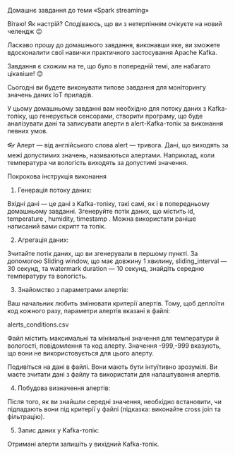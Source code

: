 Домашнє завдання до теми «Spark streaming»



Вітаю! Як настрiй? Сподiваюсь, що ви з нетерпiнням очікуєте на новий челендж 😉



Ласкаво прошу до домашнього завдання, виконавши яке, ви зможете вдосконалити свої навички практичного застосування Apache Kafka.



Завдання є схожим на те, що було в попередній темі, але набагато цікавіше! 😊

Сьогодні ви будете виконувати типове завдання для моніторингу значень даних ІoТ приладів.



У цьому домашньому завданні вам необхідно для потоку даних з Kafka-топіку, що генерується сенсорами, створити програму, що буде аналізувати дані та записувати алерти в alert-Kafka-топік за виконання певних умов.

👓 Алерт — від англійського слова alert — тривога. Дані, що виходять за межі допустимих значень, називаються алертами. Наприклад, коли температура чи вологість виходять за допустимі значення.




Покрокова інструкція виконання



1. Генерація потоку даних:

Вхідні дані — це дані з Kafka-топіку, такі самі, як і в попередньому домашньому завданні. Згенеруйте потік даних, що містить id, temperature , humidity, timestamp . Можна використати раніше написаний вами скрипт та топік.



2. Агрегація даних:

Зчитайте потік даних, що ви згенерували в першому пункті. За допомогою Sliding window, що має довжину 1 хвилину, sliding_interval — 30 секунд, та watermark duration — 10 секунд, знайдіть середню температуру та вологість.



3. Знайомство з параметрами алертів:

Ваш начальник любить змінювати критерії алертів. Тому, щоб деплоїти код кожного разу, параметри алертів вказані в файлі:

alerts_conditions.csv

Файл містить максимальні та мінімальні значення для температури й вологості, повідомлення та код алерту. Значення -999,-999 вказують, що вони не використовується для цього алерту.

Подивіться на дані в файлі. Вони мають бути інтуїтивно зрозумілі. Ви маєте зчитати дані з файлу та використати для налаштування алертів.



4. Побудова визначення алертів:

Після того, як ви знайшли середні значення, необхідно встановити, чи підпадають вони під критерії у файлі (підказка: виконайте cross join та фільтрацію).



5. Запис даних у Kafka-топік:

Отримані алерти запишіть у вихідний Kafka-топік.
